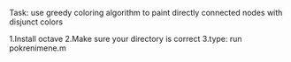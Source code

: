Task: use greedy coloring algorithm to paint directly connected nodes with disjunct colors

1.Install octave
2.Make sure your directory is correct
3.type: run pokrenimene.m

